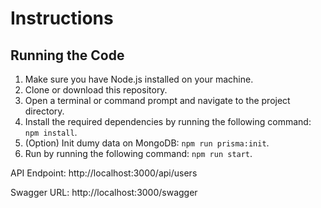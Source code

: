 # Instructions

## Running the Code

1. Make sure you have Node.js installed on your machine.
2. Clone or download this repository.
3. Open a terminal or command prompt and navigate to the project directory.
4. Install the required dependencies by running the following command: `npm install`.
5. (Option) Init dumy data on MongoDB: `npm run prisma:init`.
5. Run by running the following command: `npm run start`.

API Endpoint: http://localhost:3000/api/users

Swagger URL: http://localhost:3000/swagger